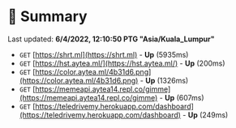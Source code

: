 # 📖 Summary
Last updated: **6/4/2022, 12:10:50 PTG "Asia/Kuala_Lumpur"**

- `GET` [https://shrt.ml](https://shrt.ml) - **Up** (5935ms)
- `GET` [https://hst.aytea.ml/](https://hst.aytea.ml/) - **Up** (200ms)
- `GET` [https://color.aytea.ml/4b31d6.png](https://color.aytea.ml/4b31d6.png) - **Up** (1326ms)
- `GET` [https://memeapi.aytea14.repl.co/gimme](https://memeapi.aytea14.repl.co/gimme) - **Up** (607ms)
- `GET` [https://teledrivemy.herokuapp.com/dashboard](https://teledrivemy.herokuapp.com/dashboard) - **Up** (249ms)
